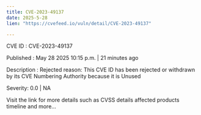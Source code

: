 ```yaml
---
title: CVE-2023-49137
date: 2025-5-28
lien: "https://cvefeed.io/vuln/detail/CVE-2023-49137"

---
```


CVE ID : CVE-2023-49137

Published :  May 28
2025
10:15 p.m. | 21 minutes ago

Description : Rejected reason: This CVE ID has been rejected or withdrawn by its CVE Numbering Authority because it is Unused

Severity: 0.0 | NA

Visit the link for more details
such as CVSS details
affected products
timeline
and more...
